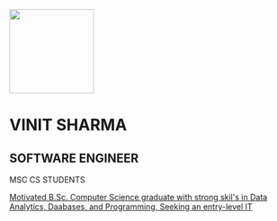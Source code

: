 <!doctype html>
<html>
<head>
<link rel="stylesheet" href="style.css">
</head>
<body>
<img src="https://mimo.app/i/emmy.png" width="150">
 <h1>VINIT SHARMA</h1>
<h2>SOFTWARE ENGINEER</h2>
<p>MSC CS STUDENTS</p>
<a href="https://Instandar">Motivated B.Sc. Computer Science graduate with strong skil's in Data Analytics, Daabases, and Programming, Seeking an entry-level IT</a>
</body>
</html>